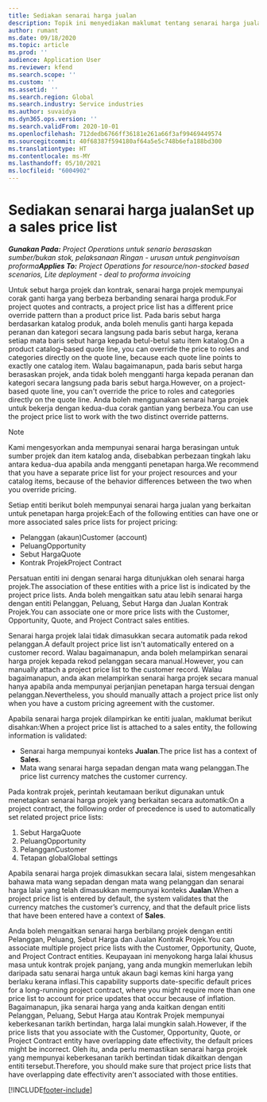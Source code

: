 ```yaml
---
title: Sediakan senarai harga jualan
description: Topik ini menyediakan maklumat tentang senarai harga jualan untuk penetapan harga projek.
author: rumant
ms.date: 09/18/2020
ms.topic: article
ms.prod: ''
audience: Application User
ms.reviewer: kfend
ms.search.scope: ''
ms.custom: ''
ms.assetid: ''
ms.search.region: Global
ms.search.industry: Service industries
ms.author: suvaidya
ms.dyn365.ops.version: ''
ms.search.validFrom: 2020-10-01
ms.openlocfilehash: 712dedb6766ff36181e261a66f3af99469449574
ms.sourcegitcommit: 40f68387f594180af64a5e5c748b6efa188bd300
ms.translationtype: HT
ms.contentlocale: ms-MY
ms.lasthandoff: 05/10/2021
ms.locfileid: "6004902"
---
```

# <a name="set-up-a-sales-price-list"></a><span data-ttu-id="c8a60-103">Sediakan senarai harga jualan</span><span class="sxs-lookup"><span data-stu-id="c8a60-103">Set up a sales price list</span></span>

<span data-ttu-id="c8a60-104">_**Gunakan Pada:** Project Operations untuk senario berasaskan sumber/bukan stok, pelaksanaan Ringan - urusan untuk penginvoisan proforma_</span><span class="sxs-lookup"><span data-stu-id="c8a60-104">_**Applies To:** Project Operations for resource/non-stocked based scenarios, Lite deployment - deal to proforma invoicing_</span></span>

<span data-ttu-id="c8a60-105">Untuk sebut harga projek dan kontrak, senarai harga projek mempunyai corak ganti harga yang berbeza berbanding senarai harga produk.</span><span class="sxs-lookup"><span data-stu-id="c8a60-105">For project quotes and contracts, a project price list has a different price override pattern than a product price list.</span></span> <span data-ttu-id="c8a60-106">Pada baris sebut harga berdasarkan katalog produk, anda boleh menulis ganti harga kepada peranan dan kategori secara langsung pada baris sebut harga, kerana setiap mata baris sebut harga kepada betul-betul satu item katalog.</span><span class="sxs-lookup"><span data-stu-id="c8a60-106">On a product catalog–based quote line, you can override the price to roles and categories directly on the quote line, because each quote line points to exactly one catalog item.</span></span> <span data-ttu-id="c8a60-107">Walau bagaimanapun, pada baris sebut harga berasaskan projek, anda tidak boleh mengganti harga kepada peranan dan kategori secara langsung pada baris sebut harga.</span><span class="sxs-lookup"><span data-stu-id="c8a60-107">However, on a project-based quote line, you can't override the price to roles and categories directly on the quote line.</span></span> <span data-ttu-id="c8a60-108">Anda boleh menggunakan senarai harga projek untuk bekerja dengan kedua-dua corak gantian yang berbeza.</span><span class="sxs-lookup"><span data-stu-id="c8a60-108">You can use the project price list to work with the two distinct override patterns.</span></span>

> [!NOTE]
> <span data-ttu-id="c8a60-109">Kami mengesyorkan anda mempunyai senarai harga berasingan untuk sumber projek dan item katalog anda, disebabkan perbezaan tingkah laku antara kedua-dua apabila anda mengganti penetapan harga.</span><span class="sxs-lookup"><span data-stu-id="c8a60-109">We recommend that you have a separate price list for your project resources and your catalog items, because of the behavior differences between the two when you override pricing.</span></span>

<span data-ttu-id="c8a60-110">Setiap entiti berikut boleh mempunyai senarai harga jualan yang berkaitan untuk penetapan harga projek:</span><span class="sxs-lookup"><span data-stu-id="c8a60-110">Each of the following entities can have one or more associated sales price lists for project pricing:</span></span>

- <span data-ttu-id="c8a60-111">Pelanggan (akaun)</span><span class="sxs-lookup"><span data-stu-id="c8a60-111">Customer (account)</span></span> 
- <span data-ttu-id="c8a60-112">Peluang</span><span class="sxs-lookup"><span data-stu-id="c8a60-112">Opportunity</span></span> 
- <span data-ttu-id="c8a60-113">Sebut Harga</span><span class="sxs-lookup"><span data-stu-id="c8a60-113">Quote</span></span> 
- <span data-ttu-id="c8a60-114">Kontrak Projek</span><span class="sxs-lookup"><span data-stu-id="c8a60-114">Project Contract</span></span>

<span data-ttu-id="c8a60-115">Persatuan entiti ini dengan senarai harga ditunjukkan oleh senarai harga projek.</span><span class="sxs-lookup"><span data-stu-id="c8a60-115">The association of these entities with a price list is indicated by the project price lists.</span></span> <span data-ttu-id="c8a60-116">Anda boleh mengaitkan satu atau lebih senarai harga dengan entiti Pelanggan, Peluang, Sebut Harga dan Jualan Kontrak Projek.</span><span class="sxs-lookup"><span data-stu-id="c8a60-116">You can associate one or more price lists with the Customer, Opportunity, Quote, and Project Contract sales entities.</span></span>

<span data-ttu-id="c8a60-117">Senarai harga projek lalai tidak dimasukkan secara automatik pada rekod pelanggan.</span><span class="sxs-lookup"><span data-stu-id="c8a60-117">A default project price list isn't automatically entered on a customer record.</span></span> <span data-ttu-id="c8a60-118">Walau bagaimanapun, anda boleh melampirkan senarai harga projek kepada rekod pelanggan secara manual.</span><span class="sxs-lookup"><span data-stu-id="c8a60-118">However, you can manually attach a project price list to the customer record.</span></span> <span data-ttu-id="c8a60-119">Walau bagaimanapun, anda akan melampirkan senarai harga projek secara manual hanya apabila anda mempunyai perjanjian penetapan harga tersuai dengan pelanggan.</span><span class="sxs-lookup"><span data-stu-id="c8a60-119">Nevertheless, you should manually attach a project price list only when you have a custom pricing agreement with the customer.</span></span> 

<span data-ttu-id="c8a60-120">Apabila senarai harga projek dilampirkan ke entiti jualan, maklumat berikut disahkan:</span><span class="sxs-lookup"><span data-stu-id="c8a60-120">When a project price list is attached to a sales entity, the following information is validated:</span></span>

- <span data-ttu-id="c8a60-121">Senarai harga mempunyai konteks **Jualan**.</span><span class="sxs-lookup"><span data-stu-id="c8a60-121">The price list has a context of **Sales**.</span></span> 
- <span data-ttu-id="c8a60-122">Mata wang senarai harga sepadan dengan mata wang pelanggan.</span><span class="sxs-lookup"><span data-stu-id="c8a60-122">The price list currency matches the customer currency.</span></span> 

<span data-ttu-id="c8a60-123">Pada kontrak projek, perintah keutamaan berikut digunakan untuk menetapkan senarai harga projek yang berkaitan secara automatik:</span><span class="sxs-lookup"><span data-stu-id="c8a60-123">On a project contract, the following order of precedence is used to automatically set related project price lists:</span></span>

1. <span data-ttu-id="c8a60-124">Sebut Harga</span><span class="sxs-lookup"><span data-stu-id="c8a60-124">Quote</span></span>
2. <span data-ttu-id="c8a60-125">Peluang</span><span class="sxs-lookup"><span data-stu-id="c8a60-125">Opportunity</span></span>
3. <span data-ttu-id="c8a60-126">Pelanggan</span><span class="sxs-lookup"><span data-stu-id="c8a60-126">Customer</span></span> 
4. <span data-ttu-id="c8a60-127">Tetapan global</span><span class="sxs-lookup"><span data-stu-id="c8a60-127">Global settings</span></span> 

<span data-ttu-id="c8a60-128">Apabila senarai harga projek dimasukkan secara lalai, sistem mengesahkan bahawa mata wang sepadan dengan mata wang pelanggan dan senarai harga lalai yang telah dimasukkan mempunyai konteks **Jualan**.</span><span class="sxs-lookup"><span data-stu-id="c8a60-128">When a project price list is entered by default, the system validates that the currency matches the customer’s currency, and that the default price lists that have been entered have a context of **Sales**.</span></span>

<span data-ttu-id="c8a60-129">Anda boleh mengaitkan senarai harga berbilang projek dengan entiti Pelanggan, Peluang, Sebut Harga dan Jualan Kontrak Projek.</span><span class="sxs-lookup"><span data-stu-id="c8a60-129">You can associate multiple project price lists with the Customer, Opportunity, Quote, and Project Contract entities.</span></span> <span data-ttu-id="c8a60-130">Keupayaan ini menyokong harga lalai khusus masa untuk kontrak projek panjang, yang anda mungkin memerlukan lebih daripada satu senarai harga untuk akaun bagi kemas kini harga yang berlaku kerana inflasi.</span><span class="sxs-lookup"><span data-stu-id="c8a60-130">This capability supports date-specific default prices for a long-running project contract, where you might require more than one price list to account for price updates that occur because of inflation.</span></span> <span data-ttu-id="c8a60-131">Bagaimanapun, jika senarai harga yang anda kaitkan dengan entiti Pelanggan, Peluang, Sebut Harga atau Kontrak Projek mempunyai keberkesanan tarikh bertindan, harga lalai mungkin salah.</span><span class="sxs-lookup"><span data-stu-id="c8a60-131">However, if the price lists that you associate with the Customer, Opportunity, Quote, or Project Contract entity have overlapping date effectivity, the default prices might be incorrect.</span></span> <span data-ttu-id="c8a60-132">Oleh itu, anda perlu memastikan senarai harga projek yang mempunyai keberkesanan tarikh bertindan tidak dikaitkan dengan entiti tersebut.</span><span class="sxs-lookup"><span data-stu-id="c8a60-132">Therefore, you should make sure that project price lists that have overlapping date effectivity aren't associated with those entities.</span></span>


[!INCLUDE[footer-include](../includes/footer-banner.md)]